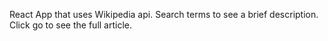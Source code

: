 React App that uses Wikipedia api.
Search terms to see a brief description.
Click go to see the full article.
